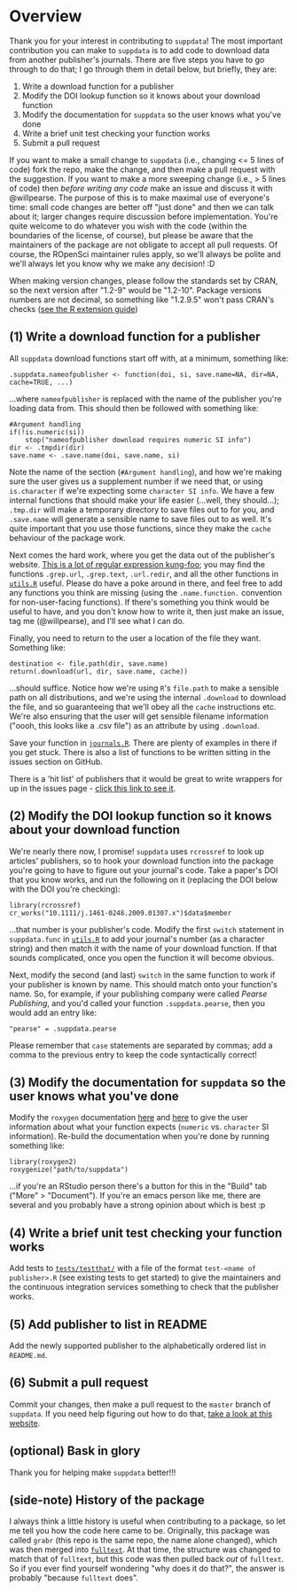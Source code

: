 # Overview

Thank you for your interest in contributing to `suppdata`! The most important contribution you can make to `suppdata` is to add code to download data from another publisher's journals. There are five steps you have to go through to do that; I go through them in detail below, but briefly, they are:

1. Write a download function for a publisher
2. Modify the DOI lookup function so it knows about your download function
3. Modify the documentation for `suppdata` so the user knows what you've done
4. Write a brief unit test checking your function works
5. Submit a pull request

If you want to make a small change to `suppdata` (i.e., changing <= 5 lines of code) fork the repo, make the change, and then make a pull request with the suggestion. If you want to make a more sweeping change (i.e., > 5 lines of code) then _before writing any code_ make an issue and discuss it with @willpearse. The purpose of this is to make maximal use of everyone's time: small code changes are better off "just done" and then we can talk about it; larger changes require discussion before implementation. You're quite welcome to do whatever you wish with the code (within the boundaries of the license, of course), but please be aware that the maintainers of the package are not obligate to accept all pull requests. Of course, the ROpenSci maintainer rules apply, so we'll always be polite and we'll always let you know why we make any decision! :D

When making version changes, please follow the standards set by CRAN, so the next version after "1.2-9" would be "1.2-10". Package versions numbers are not decimal, so something like "1.2.9.5" won't pass CRAN's checks ([see the R extension guide](https://cran.r-project.org/doc/manuals/r-release/R-exts.html#The-DESCRIPTION-file))

## (1) Write a download function for a publisher

All `suppdata` download functions start off with, at a minimum, something like:

```{R}
.suppdata.nameofpublisher <- function(doi, si, save.name=NA, dir=NA, cache=TRUE, ...)
```

...where `nameofpublisher` is replaced with the name of the publisher you're loading data from. This should then be followed with something like:

```{R}
#Argument handling
if(!is.numeric(si))
    stop("nameofpublisher download requires numeric SI info")
dir <- .tmpdir(dir)
save.name <- .save.name(doi, save.name, si)
```

Note the name of the section (`#Argument handling`), and how we're making sure the user gives us a supplement number if we need that, or using `is.character` if we're expecting some `character SI info`. We have a few internal functions that should make your life easier (...well, they should...); `.tmp.dir` will make a temporary directory to save files out to for you, and `.save.name` will generate a sensible name to save files out to as well. It's quite important that you use those functions, since they make the `cache` behaviour of the package work.

Next comes the hard work, where you get the data out of the publisher's website. [This is a lot of regular expression kung-foo](https://xkcd.com/208/); you may find the functions `.grep.url`, `.grep.text`, `.url.redir`, and all the other functions in [`utils.R`](https://github.com/willpearse/suppdata/blob/master/R/utils.R) useful. Please do have a poke around in there, and feel free to add any functions you think are missing (using the `.name.function.` convention for non-user-facing functions). If there's something you think would be useful to have, and you don't know how to write it, then just make an issue, tag me (@willpearse), and I'll see what I can do.

Finally, you need to return to the user a location of the file they want. Something like:

```{R}
destination <- file.path(dir, save.name)
return(.download(url, dir, save.name, cache))
```

...should suffice. Notice how we're using `R`'s `file.path` to make a sensible path on all distributions, and we're using the internal `.download` to download the file, and so guaranteeing that we'll obey all the `cache` instructions etc. We're also ensuring that the user will get sensible filename information ("oooh, this looks like a .csv file") as an attribute by using `.download`.

Save your function in [`journals.R`](https://github.com/willpearse/suppdata/blob/master/R/journals.R). There are plenty of examples in there if you get stuck. There is also a list of functions to be written sitting in the issues section on GitHub.

There is a 'hit list' of publishers that it would be great to write wrappers for up in the issues page - [click this link to see it](https://github.com/willpearse/suppdata/issues/2).

## (2) Modify the DOI lookup function so it knows about your download function

We're nearly there now, I promise! `suppdata` uses `rcrossref` to look up articles' publishers, so to hook your download function into the package you're going to have to figure out your journal's code. Take a paper's DOI that you know works, and run the following on it (replacing the DOI below with the DOI you're checking):

```{R}
library(rcrossref)
cr_works("10.1111/j.1461-0248.2009.01307.x")$data$member
```

...that number is your publisher's code. Modify the first `switch` statement in `suppdata.func` in [`utils.R`](https://github.com/willpearse/suppdata/blob/master/R/utils.R) to add your journal's number (as a character string) and then match it with the name of your download function. If that sounds complicated, once you open the function it will become obvious.

Next, modify the second (and last) `switch` in the same function to work if your publisher is known by name. This should match onto your function's name. So, for example, if your publishing company were called _Pearse Publishing_, and you'd called your function `.suppdata.pearse`, then you would add an entry like:

```{R}
"pearse" = .suppdata.pearse
```

Please remember that `case` statements are separated by commas; add a comma to the previous entry to keep the code syntactically correct!

## (3) Modify the documentation for `suppdata` so the user knows what you've done

Modify the `roxygen` documentation [here](https://github.com/willpearse/suppdata/blob/master/R/suppdata.R#L17) and [here](https://github.com/willpearse/suppdata/blob/master/man-roxygen/suppdata.R#L27) to give the user information about what your function expects (`numeric` vs. `character` SI information). Re-build the documentation when you're done by running something like:

```{R}
library(roxygen2)
roxygenize("path/to/suppdata")
```

...if you're an RStudio person there's a button for this in the "Build" tab ("More" > "Document"). If you're an emacs person like me, there are several and you probably have a strong opinion about which is best :p

## (4) Write a brief unit test checking your function works

Add tests to [`tests/testthat/`](https://github.com/willpearse/suppdata/blob/master/tests/testthat/) with a file of the format `test-<name of publisher>.R` (see existing tests to get started) to give the maintainers and the continuous integration services something to check that the publisher works.

## (5) Add publisher to list in README

Add the newly supported publisher to the alphabetically ordered list in `README.md`.

## (6) Submit a pull request

Commit your changes, then make a pull request to the `master` branch of `suppdata`. If you need help figuring out how to do that, [take a look at this website](https://help.github.com/articles/creating-a-pull-request/).

## (optional) Bask in glory

Thank you for helping make `suppdata` better!!!

## (side-note) History of the package

I always think a little history is useful when contributing to a package, so let me tell you how the code here came to be. Originally, this package was called `grabr` (this repo is the same repo, the name alone changed), which was then merged into [`fulltext`](https://github.com/ropensci/fulltext/). At that time, the structure was changed to match that of `fulltext`, but this code was then pulled back _out_ of `fulltext`. So if you ever find yourself wondering "why does it do that?", the answer is probably "because `fulltext` does".

